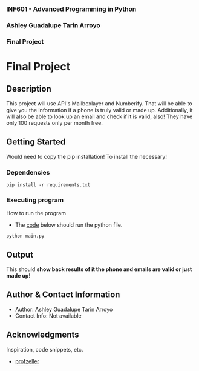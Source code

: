 ### INF601 - Advanced Programming in Python
### Ashley Guadalupe Tarin Arroyo
### Final Project


# Final Project

## Description

This project will use API's Mailboxlayer and Numberify. That will be able to give you the information if a phone is truly valid or made up. Additionally, it will also be able to look up an email and check if it is valid, also! They have only 100 requests only per month free.

## Getting Started

Would need to copy the pip installation! To install the necessary!

### Dependencies

```
pip install -r requirements.txt
```

### Executing program

How to run the program
* The <ins>code</ins> below should run the python file.
```
python main.py
```

## Output

This should **show back results of it the phone and emails are valid or just made up**!


## Author & Contact Information


* Author: Ashley Guadalupe Tarin Arroyo
* Contact Info: ~~Not available~~

## Acknowledgments

Inspiration, code snippets, etc.
* [profzeller](https://github.com/profzeller/finalproject)